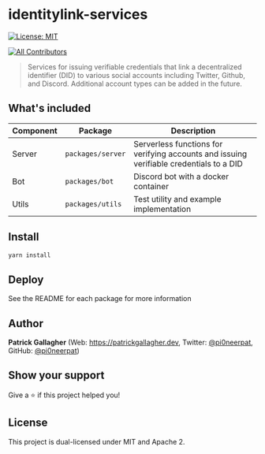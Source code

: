 <h1 align="left">identitylink-services</h1>
<p>
  <a href="#" target="_blank">
    <img alt="License: MIT" src="https://img.shields.io/badge/License-MIT-yellow.svg" />
  </a>
</p>

<!-- ALL-CONTRIBUTORS-BADGE:START - Do not remove or modify this section -->

[![All Contributors](https://img.shields.io/badge/all_contributors-1-orange.svg?style=flat-square)](#contributors-)

<!-- ALL-CONTRIBUTORS-BADGE:END -->

> Services for issuing verifiable credentials that link a decentralized identifier (DID) to various social accounts including Twitter, Github, and Discord. Additional account types can be added in the future.

## What's included

| Component    | Package  | Description |
| ----------- | ----------- | --------- |
| Server | `packages/server` | Serverless functions for verifying accounts and issuing verifiable credentials to a DID |
| Bot | `packages/bot` | Discord bot with a docker container |
| Utils | `packages/utils` | Test utility and example implementation |

## Install

```bash
yarn install
```

## Deploy

See the README for each package for more information

## Author

**Patrick Gallagher** (Web: https://patrickgallagher.dev, Twitter: [@pi0neerpat](https://twitter.com/pi0neerpat), GitHub: [@pi0neerpat](https://github.com/pi0neerpat))

## Show your support

Give a ⭐️ if this project helped you!

## License

This project is dual-licensed under MIT and Apache 2.
